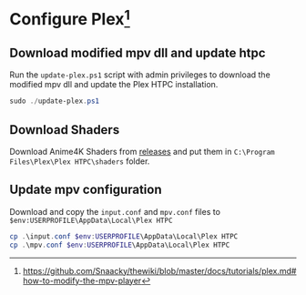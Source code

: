 # Configure Plex[^1]

## Download modified mpv dll and update htpc

Run the `update-plex.ps1` script with admin privileges to download the modified mpv dll and update the Plex HTPC installation.

```powershell
sudo ./update-plex.ps1
```

## Download Shaders

Download Anime4K Shaders from [releases](https://github.com/bloc97/Anime4K/releases) and put them in `C:\Program Files\Plex\Plex HTPC\shaders` folder.

## Update mpv configuration

Download and copy the `input.conf` and `mpv.conf` files to `$env:USERPROFILE\AppData\Local\Plex HTPC`

```powershell
cp .\input.conf $env:USERPROFILE\AppData\Local\Plex HTPC
cp .\mpv.conf $env:USERPROFILE\AppData\Local\Plex HTPC
```

[^1]: <https://github.com/Snaacky/thewiki/blob/master/docs/tutorials/plex.md#how-to-modify-the-mpv-player>
